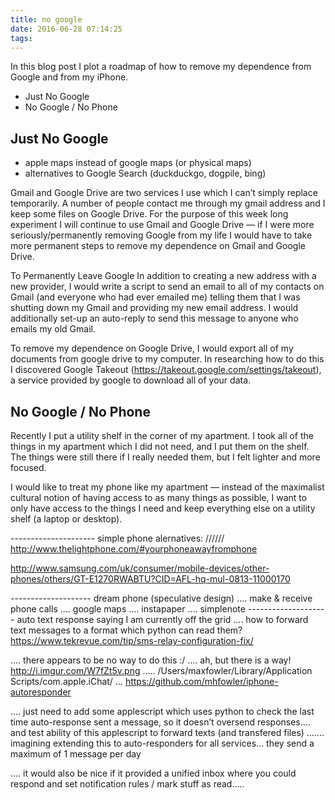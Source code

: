 ```yaml
---
title: no google
date: 2016-06-28 07:14:25
tags:
---
```


In this blog post I plot a roadmap of how to remove my dependence from Google and from my iPhone.

- Just No Google
- No Google / No Phone

## Just No Google
- apple maps instead of google maps (or physical maps)
- alternatives to Google Search (duckduckgo, dogpile, bing)

Gmail and Google Drive are two services I use which I can’t simply replace temporarily. 
A number of people contact me through my gmail address and I keep some files on Google Drive. 
For the purpose of this week long experiment I will continue to use Gmail and Google Drive &mdash; if I were more seriously/permanently removing 
Google from my life I would have to take more permanent steps to remove my dependence on Gmail and Google Drive.

To Permanently Leave Google
In addition to creating a new address with a new provider, I would write a script to send an email to all of my contacts on Gmail (and everyone who had ever emailed me) telling them that I was shutting down my Gmail and providing my new email address. I would additionally set-up an auto-reply to send this message to anyone who emails my old Gmail.

To remove my dependence on Google Drive, I would export all of my documents from google drive to my computer. In researching how to do this I discovered Google Takeout (https://takeout.google.com/settings/takeout), a service provided by google to download all of your data.

## No Google / No Phone

Recently I put a utility shelf in the corner of my apartment. I took all of the things in my apartment which I did not need, and I put them on the shelf. The things were still there if I really needed them, but I felt lighter and more focused.

I would like to treat my phone like my apartment &mdash; instead of the maximalist cultural notion of having access to as many things as possible, I want to only have access to the things I need and keep everything else on a utility shelf (a laptop or desktop).

--------------------- simple phone alernatives:
////// http://www.thelightphone.com/#yourphoneawayfromphone

http://www.samsung.com/uk/consumer/mobile-devices/other-phones/others/GT-E1270RWABTU?CID=AFL-hq-mul-0813-11000170

-------------------- dream phone (speculative design)
…. make & receive phone calls
…. google maps
…. instapaper
…. simplenote
-------------------- auto text response saying I am currently off the grid
…. how to forward text messages to a format which python can read them? https://www.tekrevue.com/tip/sms-relay-configuration-fix/

…. there appears to be no way to do this :/ …. ah, but there is a way!
http://i.imgur.com/W7fZt5v.png
…..  /Users/maxfowler/Library/Application Scripts/com.apple.iChat/
… https://github.com/mhfowler/iphone-autoresponder

…. just need to add some applescript which uses python to check the last time auto-response sent a message, so it doesn’t oversend responses…. and test ability of this applescript to forward texts (and transfered files)
……. imagining extending this to auto-responders for all services… they send a maximum of 1 message per day

…. it would also be nice if it provided a unified inbox where you could respond and set notification rules / mark stuff as read…..